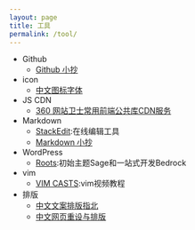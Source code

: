 ```yaml
---
layout: page
title: 工具 
permalink: /tool/
---
```


- Github
	- [Github 小抄](https://github.com/tiimgreen/github-cheat-sheet)
- icon 
	- [中文图标字体](http://lexrus.com/fontdiao/)
- JS CDN
	- [ 360 网站卫士常用前端公共库CDN服务](http://libs.useso.com/)
- Markdown
	- [StackEdit](https://stackedit.io/editor):在线编辑工具
	- [Markdown 小抄](http://www.jekyllnow.com/Markdown-Style-Guide/) 
- WordPress 
	- [Roots](https://roots.io/):初始主题Sage和一站式开发Bedrock 
- vim 
	- [VIM CASTS](http://vimcasts.org/episodes/):vim视频教程 
- 排版
	- [中文文案排版指北](https://github.com/sparanoid/chinese-copywriting-guidelines#%E4%B8%AD%E6%96%87%E6%96%87%E6%A1%88%E6%8E%92%E7%89%88%E6%8C%87%E5%8C%97)
	- [中文网页重设与排版](https://github.com/sofish/typo.css#%E4%B8%AD%E6%96%87%E7%BD%91%E9%A1%B5%E9%87%8D%E8%AE%BE%E4%B8%8E%E6%8E%92%E7%89%88)
